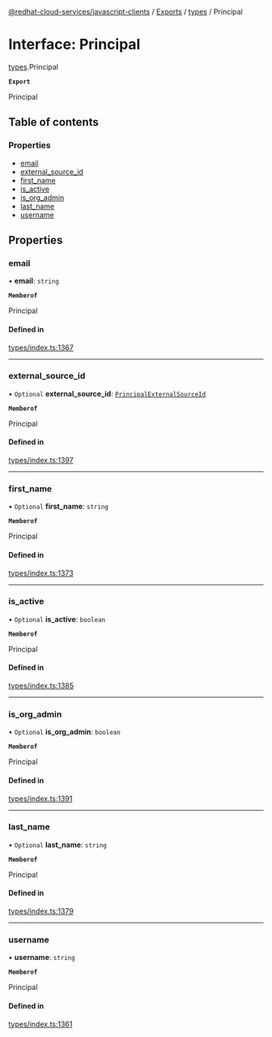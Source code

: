[@redhat-cloud-services/javascript-clients](../README.md) / [Exports](../modules.md) / [types](../modules/types.md) / Principal

# Interface: Principal

[types](../modules/types.md).Principal

**`Export`**

Principal

## Table of contents

### Properties

- [email](types.Principal.md#email)
- [external\_source\_id](types.Principal.md#external_source_id)
- [first\_name](types.Principal.md#first_name)
- [is\_active](types.Principal.md#is_active)
- [is\_org\_admin](types.Principal.md#is_org_admin)
- [last\_name](types.Principal.md#last_name)
- [username](types.Principal.md#username)

## Properties

### email

• **email**: `string`

**`Memberof`**

Principal

#### Defined in

[types/index.ts:1367](https://github.com/RedHatInsights/javascript-clients/blob/main/packages/rbac/types/index.ts#L1367)

___

### external\_source\_id

• `Optional` **external\_source\_id**: [`PrincipalExternalSourceId`](../modules/types.md#principalexternalsourceid)

**`Memberof`**

Principal

#### Defined in

[types/index.ts:1397](https://github.com/RedHatInsights/javascript-clients/blob/main/packages/rbac/types/index.ts#L1397)

___

### first\_name

• `Optional` **first\_name**: `string`

**`Memberof`**

Principal

#### Defined in

[types/index.ts:1373](https://github.com/RedHatInsights/javascript-clients/blob/main/packages/rbac/types/index.ts#L1373)

___

### is\_active

• `Optional` **is\_active**: `boolean`

**`Memberof`**

Principal

#### Defined in

[types/index.ts:1385](https://github.com/RedHatInsights/javascript-clients/blob/main/packages/rbac/types/index.ts#L1385)

___

### is\_org\_admin

• `Optional` **is\_org\_admin**: `boolean`

**`Memberof`**

Principal

#### Defined in

[types/index.ts:1391](https://github.com/RedHatInsights/javascript-clients/blob/main/packages/rbac/types/index.ts#L1391)

___

### last\_name

• `Optional` **last\_name**: `string`

**`Memberof`**

Principal

#### Defined in

[types/index.ts:1379](https://github.com/RedHatInsights/javascript-clients/blob/main/packages/rbac/types/index.ts#L1379)

___

### username

• **username**: `string`

**`Memberof`**

Principal

#### Defined in

[types/index.ts:1361](https://github.com/RedHatInsights/javascript-clients/blob/main/packages/rbac/types/index.ts#L1361)
